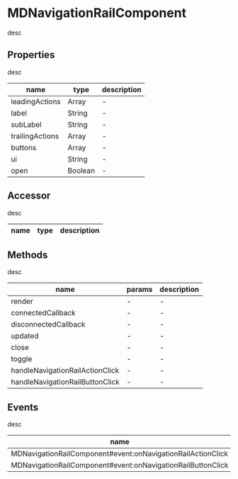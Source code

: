 # MDNavigationRailComponent
desc 

## Properties
desc 

name|type|description
---|---|---
leadingActions|Array|-
label|String|-
subLabel|String|-
trailingActions|Array|-
buttons|Array|-
ui|String|-
open|Boolean|-

## Accessor
desc 

name|type|description
---|---|---

## Methods
desc 

name|params|description
---|---|---
render|-|-
connectedCallback|-|-
disconnectedCallback|-|-
updated|-|-
close|-|-
toggle|-|-
handleNavigationRailActionClick|-|-
handleNavigationRailButtonClick|-|-

## Events
desc 

name|params|description
---|---|---
MDNavigationRailComponent#event:onNavigationRailActionClick|-|-
MDNavigationRailComponent#event:onNavigationRailButtonClick|-|-

